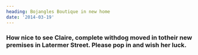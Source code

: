 ```yaml
---
heading: Bojangles Boutique in new home
date: '2014-03-19'
---
```

### How nice to see Claire, complete withdog moved in totheir new premises in Latermer Street. Please pop in and wish her luck.
